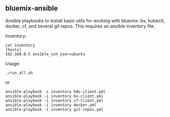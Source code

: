 bluemix-ansible
--------------


Ansible playbooks to install basic utils for working with bluemix: bx, kubectl, docker, cf, and several git repos. This requires an ansible inventory file.

Inventory:

```shell
cat inventory
[hosts]
192.168.0.5 ansible_ssh_user=ubuntu
```


Usage:

```shell
./run_all.sh
```

or

```shell
ansible-playbook -i inventory k8s-client.yml
ansible-playbook -i inventory bx-client.yml
ansible-playbook -i inventory cf-client.yml
ansible-playbook -i inventory docker.yml
ansible-playbook -i inventory git-repos.yml
```

